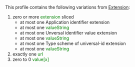 This profile contains the following variations from [Extension](http://hl7.org/fhir/STU3/Extension):

1. zero or more <span style='color:green'> extension </span>  sliced
   * at most one Application identifier extension
   * at most one <span style='color:green'> valueString </span> 
   * at most one Unversal identifier value extension
   * at most one <span style='color:green'> valueString </span> 
   * at most one Type scheme of universal-id extension
   * at most one <span style='color:green'> valueString </span> 
1. exactly one <span style='color:green'> url </span> 
1. zero to 0 <span style='color:green'> value[x] </span> 